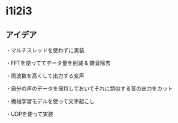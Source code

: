 # i1i2i3

## アイデア

・マルチスレッドを使わずに実装

・FFTを使っててデータ量を削減 & 雑音除去

・周波数を高くして出力する変声

・自分の声のデータを保持しておいてそれに類似する音の出力をカット

・機械学習モデルを使って文字起こし

・UDPを使って実装